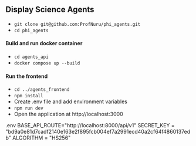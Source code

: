 ## Display Science Agents

- `git clone git@github.com:ProfNuru/phi_agents.git`
- `cd phi_agents`

#### Build and run docker container
- `cd agents_api`
- `docker compose up --build`

#### Run the frontend
- `cd ../agents_frontend`
- `npm install`
- Create .env file and add environment variables
- `npm run dev`
- Open the application at http://localhost:3000

.env
BASE_API_ROUTE="http://localhost:8000/api/v1"
SECRET_KEY = "bd9a0e81d7cadf2140e163e2f895fcb004ef7a2991ecd40a2cf64f4860137edb"
ALGORITHM = "HS256"
